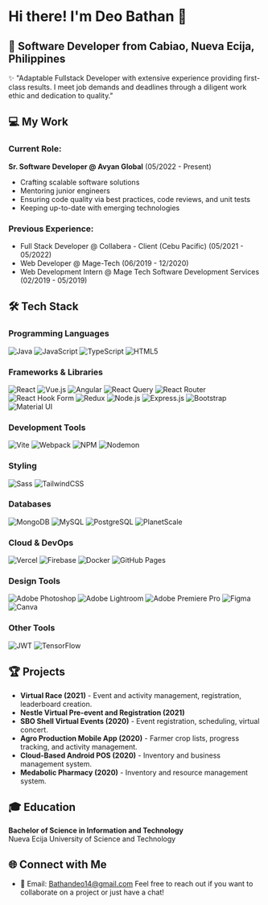 # Hi there! I'm Deo Bathan 👋

## 🎯 Software Developer from Cabiao, Nueva Ecija, Philippines

✨ "Adaptable Fullstack Developer with extensive experience providing first-class results. I meet job demands and deadlines through a diligent work ethic and dedication to quality."

## 💻 My Work

### Current Role:
**Sr. Software Developer @ Avyan Global** (05/2022 - Present)
- Crafting scalable software solutions
- Mentoring junior engineers
- Ensuring code quality via best practices, code reviews, and unit tests
- Keeping up-to-date with emerging technologies

### Previous Experience:
- Full Stack Developer @ Collabera - Client (Cebu Pacific) (05/2021 - 05/2022)
- Web Developer @ Mage-Tech (06/2019 - 12/2020)
- Web Development Intern @ Mage Tech Software Development Services (02/2019 - 05/2019)

## 🛠 Tech Stack

### Programming Languages
![Java](https://img.shields.io/badge/-Java-007396?style=flat-square&logo=java&logoColor=white)
![JavaScript](https://img.shields.io/badge/-JavaScript-F7DF1E?style=flat-square&logo=javascript&logoColor=black)
![TypeScript](https://img.shields.io/badge/-TypeScript-3178C6?style=flat-square&logo=typescript&logoColor=white)
![HTML5](https://img.shields.io/badge/-HTML5-E34F26?style=flat-square&logo=html5&logoColor=white)

### Frameworks & Libraries
![React](https://img.shields.io/badge/-React-61DAFB?style=flat-square&logo=react&logoColor=black)
![Vue.js](https://img.shields.io/badge/-Vue.js-4FC08D?style=flat-square&logo=vue.js&logoColor=white)
![Angular](https://img.shields.io/badge/-Angular-DD0031?style=flat-square&logo=angular&logoColor=white)
![React Query](https://img.shields.io/badge/-React%20Query-FF4154?style=flat-square&logo=react-query&logoColor=white)
![React Router](https://img.shields.io/badge/-React%20Router-CA4245?style=flat-square&logo=react-router&logoColor=white)
![React Hook Form](https://img.shields.io/badge/-React%20Hook%20Form-EC5990?style=flat-square&logo=react-hook-form&logoColor=white)
![Redux](https://img.shields.io/badge/-Redux-764ABC?style=flat-square&logo=redux&logoColor=white)
![Node.js](https://img.shields.io/badge/-Node.js-339933?style=flat-square&logo=node.js&logoColor=white)
![Express.js](https://img.shields.io/badge/-Express.js-000000?style=flat-square&logo=express&logoColor=white)
![Bootstrap](https://img.shields.io/badge/-Bootstrap-7952B3?style=flat-square&logo=bootstrap&logoColor=white)
![Material UI](https://img.shields.io/badge/-Material%20UI-0081CB?style=flat-square&logo=material-ui&logoColor=white)

### Development Tools
![Vite](https://img.shields.io/badge/-Vite-646CFF?style=flat-square&logo=vite&logoColor=white)
![Webpack](https://img.shields.io/badge/-Webpack-8DD6F9?style=flat-square&logo=webpack&logoColor=black)
![NPM](https://img.shields.io/badge/-NPM-CB3837?style=flat-square&logo=npm&logoColor=white)
![Nodemon](https://img.shields.io/badge/-Nodemon-76D04B?style=flat-square&logo=nodemon&logoColor=white)

### Styling
![Sass](https://img.shields.io/badge/-Sass-CC6699?style=flat-square&logo=sass&logoColor=white)
![TailwindCSS](https://img.shields.io/badge/-TailwindCSS-38B2AC?style=flat-square&logo=tailwind-css&logoColor=white)

### Databases
![MongoDB](https://img.shields.io/badge/-MongoDB-47A248?style=flat-square&logo=mongodb&logoColor=white)
![MySQL](https://img.shields.io/badge/-MySQL-4479A1?style=flat-square&logo=mysql&logoColor=white)
![PostgreSQL](https://img.shields.io/badge/-PostgreSQL-336791?style=flat-square&logo=postgresql&logoColor=white)
![PlanetScale](https://img.shields.io/badge/-PlanetScale-000000?style=flat-square&logo=planetscale&logoColor=white)

### Cloud & DevOps
![Vercel](https://img.shields.io/badge/-Vercel-000000?style=flat-square&logo=vercel&logoColor=white)
![Firebase](https://img.shields.io/badge/-Firebase-FFCA28?style=flat-square&logo=firebase&logoColor=black)
![Docker](https://img.shields.io/badge/-Docker-2496ED?style=flat-square&logo=docker&logoColor=white)
![GitHub Pages](https://img.shields.io/badge/-GitHub%20Pages-222222?style=flat-square&logo=github&logoColor=white)

### Design Tools
![Adobe Photoshop](https://img.shields.io/badge/-Adobe%20Photoshop-31A8FF?style=flat-square&logo=adobe-photoshop&logoColor=white)
![Adobe Lightroom](https://img.shields.io/badge/-Adobe%20Lightroom-31A8FF?style=flat-square&logo=adobe-lightroom&logoColor=white)
![Adobe Premiere Pro](https://img.shields.io/badge/-Adobe%20Premiere%20Pro-9999FF?style=flat-square&logo=adobe-premiere-pro&logoColor=white)
![Figma](https://img.shields.io/badge/-Figma-F24E1E?style=flat-square&logo=figma&logoColor=white)
![Canva](https://img.shields.io/badge/-Canva-00C4CC?style=flat-square&logo=canva&logoColor=white)

### Other Tools
![JWT](https://img.shields.io/badge/-JWT-000000?style=flat-square&logo=json-web-tokens&logoColor=white)
![TensorFlow](https://img.shields.io/badge/-TensorFlow-FF6F00?style=flat-square&logo=tensorflow&logoColor=white)

## 🏆 Projects

- **Virtual Race (2021)** - Event and activity management, registration, leaderboard creation.
- **Nestle Virtual Pre-event and Registration (2021)**
- **SBO Shell Virtual Events (2020)** - Event registration, scheduling, virtual concert.
- **Agro Production Mobile App (2020)** - Farmer crop lists, progress tracking, and activity management.
- **Cloud-Based Android POS (2020)** - Inventory and business management system.
- **Medabolic Pharmacy (2020)** - Inventory and resource management system.

## 🎓 Education

**Bachelor of Science in Information and Technology**  
Nueva Ecija University of Science and Technology

## 🌐 Connect with Me

- 📧 Email: Bathandeo14@gmail.com
Feel free to reach out if you want to collaborate on a project or just have a chat!

